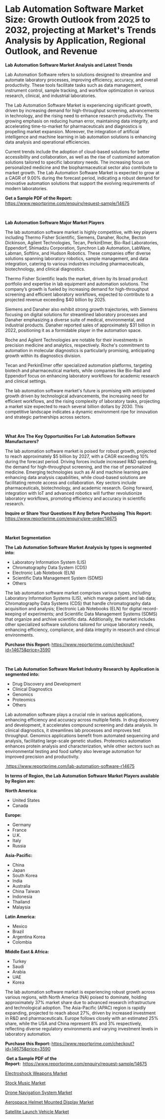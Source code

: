 <p><h1>Lab Automation Software Market Size: Growth Outlook from 2025 to 2032, projecting at Market's Trends Analysis by Application, Regional Outlook, and Revenue</h1></p><p><strong>Lab Automation Software Market Analysis and Latest Trends</strong></p>
<p><p>Lab Automation Software refers to solutions designed to streamline and automate laboratory processes, improving efficiency, accuracy, and overall productivity. These tools facilitate tasks such as data management, instrument control, sample tracking, and workflow optimization in various research, clinical, and industrial laboratories.</p><p>The Lab Automation Software Market is experiencing significant growth, driven by increasing demand for high-throughput screening, advancements in technology, and the rising need to enhance research productivity. The growing emphasis on reducing human error, maintaining data integrity, and accelerating time-to-market for pharmaceuticals and diagnostics is propelling market expansion. Moreover, the integration of artificial intelligence and machine learning in lab automation solutions is enhancing data analysis and operational efficiencies.</p><p>Current trends include the adoption of cloud-based solutions for better accessibility and collaboration, as well as the rise of customized automation solutions tailored to specific laboratory needs. The increasing focus on personalized medicine and the biopharmaceutical sector also contribute to market growth. The Lab Automation Software Market is expected to grow at a CAGR of 9.00% during the forecast period, indicating a robust demand for innovative automation solutions that support the evolving requirements of modern laboratories.</p></p>
<p><strong>Get a Sample PDF of the Report:&nbsp;</strong> <a href="https://www.reportprime.com/enquiry/request-sample/14675?utm_campaign=2176&utm_medium=2&utm_source=Github&utm_content=ia&utm_term=20032025&utm_id=lab-automation-software">https://www.reportprime.com/enquiry/request-sample/14675</a></p>
<p>&nbsp;</p>
<p><strong>Lab Automation Software Major Market Players</strong></p>
<p><p>The lab automation software market is highly competitive, with key players including Thermo Fisher Scientific, Siemens, Danaher, Roche, Becton Dickinson, Agilent Technologies, Tecan, PerkinElmer, Bio-Rad Laboratories, Eppendorf, Shimadzu Corporation, Synchron Lab Automation, LabWare, Labman, Softlinx, and Hudson Robotics. These companies offer diverse solutions spanning laboratory robotics, sample management, and data integration, catering to various industries including pharmaceuticals, biotechnology, and clinical diagnostics.</p><p>Thermo Fisher Scientific leads the market, driven by its broad product portfolio and expertise in lab equipment and automation solutions. The company’s growth is fueled by increasing demand for high-throughput screening and efficient laboratory workflows, expected to contribute to a projected revenue exceeding $40 billion by 2025.</p><p>Siemens and Danaher also exhibit strong growth trajectories, with Siemens focusing on digital solutions for streamlined laboratory processes and Danaher emphasizing a diverse suite of medical, environmental, and industrial products. Danaher reported sales of approximately $31 billion in 2022, positioning it as a formidable player in the automation space.</p><p>Roche and Agilent Technologies are notable for their investments in precision medicine and analytics, respectively. Roche's commitment to automation in molecular diagnostics is particularly promising, anticipating growth within its diagnostics division.</p><p>Tecan and PerkinElmer offer specialized automation platforms, targeting biotech and pharmaceutical markets, while companies like Bio-Rad and Eppendorf focus on enhancing laboratory workflows for academic research and clinical settings.</p><p>The lab automation software market's future is promising with anticipated growth driven by technological advancements, the increasing need for efficient workflows, and the rising complexity of laboratory tasks, projecting a market size expected to reach several billion dollars by 2030. This competitive landscape indicates a dynamic environment ripe for innovation and strategic partnerships across sectors.</p></p>
<p>&nbsp;</p>
<p><strong>What Are The Key Opportunities For Lab Automation Software Manufacturers?</strong></p>
<p><p>The lab automation software market is poised for robust growth, projected to reach approximately $5 billion by 2027, with a CAGR exceeding 10% during the forecast period. Driving forces include increased R&D spending, the demand for high-throughput screening, and the rise of personalized medicine. Emerging technologies such as AI and machine learning are enhancing data analysis capabilities, while cloud-based solutions are facilitating remote access and collaboration. Key sectors include pharmaceuticals, biotechnology, and academic research. Going forward, integration with IoT and advanced robotics will further revolutionize laboratory workflows, promoting efficiency and accuracy in scientific research.</p></p>
<p><strong>Inquire or Share Your Questions If Any Before Purchasing This Report:</strong> <a href="https://www.reportprime.com/enquiry/pre-order/14675?utm_campaign=2176&utm_medium=2&utm_source=Github&utm_content=ia&utm_term=20032025&utm_id=lab-automation-software">https://www.reportprime.com/enquiry/pre-order/14675</a></p>
<p>&nbsp;</p>
<p><strong>Market Segmentation</strong></p>
<p><strong>The Lab Automation Software Market Analysis by types is segmented into:</strong></p>
<p><ul><li>Laboratory Information System (LIS)</li><li>Chromatography Data System (CDS)</li><li>Electronic Lab Notebook (ELN)</li><li>Scientific Data Management System (SDMS)</li><li>Others</li></ul></p>
<p><p>The lab automation software market comprises various types, including Laboratory Information Systems (LIS), which manage patient and lab data; Chromatography Data Systems (CDS) that handle chromatography data acquisition and analysis; Electronic Lab Notebooks (ELN) for digital record-keeping of experiments; and Scientific Data Management Systems (SDMS) that organize and archive scientific data. Additionally, the market includes other specialized software solutions tailored for unique laboratory needs, enhancing efficiency, compliance, and data integrity in research and clinical environments.</p></p>
<p><strong>Purchase this Report:&nbsp;</strong><a href="https://www.reportprime.com/checkout?id=14675&price=3590&utm_campaign=2176&utm_medium=2&utm_source=Github&utm_content=ia&utm_term=20032025&utm_id=lab-automation-software">https://www.reportprime.com/checkout?id=14675&price=3590</a></p>
<p>&nbsp;</p>
<p><strong>The Lab Automation Software Market Industry Research by Application is segmented into:</strong></p>
<p><ul><li>Drug Discovery and Development</li><li>Clinical Diagnostics</li><li>Genomics</li><li>Proteomics</li><li>Others</li></ul></p>
<p><p>Lab automation software plays a crucial role in various applications, enhancing efficiency and accuracy across multiple fields. In drug discovery and development, it accelerates compound screening and data analysis. In clinical diagnostics, it streamlines lab processes and improves test throughput. Genomics applications benefit from automated sequencing and analysis, facilitating large-scale genetic studies. Proteomics automation enhances protein analysis and characterization, while other sectors such as environmental testing and food safety also leverage automation for improved precision and productivity.</p></p>
<p><a href="https://www.reportprime.com/lab-automation-software-r14675?utm_campaign=2176&utm_medium=2&utm_source=Github&utm_content=ia&utm_term=20032025&utm_id=lab-automation-software">&nbsp;https://www.reportprime.com/lab-automation-software-r14675</a></p>
<p><strong>In terms of Region, the Lab Automation Software Market Players available by Region are:</strong></p>
<p>
    <p> <strong> North America: </strong>
        <ul>
            <li>United States</li>
            <li>Canada</li>
        </ul>
        </p> 
    <p> <strong> Europe: </strong>
        <ul>
            <li>Germany</li>
            <li>France</li>
            <li>U.K.</li>
            <li>Italy</li>
            <li>Russia</li>
        </ul>
        </p> 
    <p> <strong> Asia-Pacific: </strong>
        <ul>
            <li>China</li>
            <li>Japan</li>
            <li>South Korea</li>
            <li>India</li>
            <li>Australia</li>
            <li>China Taiwan</li>
            <li>Indonesia</li>
            <li>Thailand</li>
            <li>Malaysia</li>
        </ul>
        </p> 
    <p> <strong> Latin America: </strong>
        <ul>
            <li>Mexico</li>
            <li>Brazil</li>
            <li>Argentina Korea</li>
            <li>Colombia</li>
        </ul>
        </p> 
    <p> <strong> Middle East & Africa: </strong>
        <ul>
            <li>Turkey</li>
            <li>Saudi</li>
            <li>Arabia</li>
            <li>UAE</li>
            <li>Korea</li>
        </ul>
    </p>
    </p>
<p><p>The lab automation software market is experiencing robust growth across various regions, with North America (NA) poised to dominate, holding approximately 37% market share due to advanced research infrastructure and technological adoption. The Asia-Pacific (APAC) region is rapidly expanding, projected to reach about 27%, driven by increased investment in R&D and pharmaceuticals. Europe follows closely with an estimated 25% share, while the USA and China represent 8% and 3% respectively, reflecting diverse regulatory environments and varying investment levels in laboratory automation.</p></p>
<p><strong>Purchase this Report: </strong><a href="https://www.reportprime.com/checkout?id=14675&price=3590&utm_campaign=2176&utm_medium=2&utm_source=Github&utm_content=ia&utm_term=20032025&utm_id=lab-automation-software">https://www.reportprime.com/checkout?id=14675&price=3590</a></p>
<p>&nbsp;<strong>Get a Sample PDF of the Report:&nbsp;&nbsp;</strong><a href="https://www.reportprime.com/enquiry/request-sample/14675?utm_campaign=2176&utm_medium=2&utm_source=Github&utm_content=ia&utm_term=20032025&utm_id=lab-automation-software">https://www.reportprime.com/enquiry/request-sample/14675</a></p>
<p><strong></strong></p>
<p><p><a href="https://www.linkedin.com/pulse/market-examination-report-electroshock-weapons-growth-forecast-avx5e?utm_campaign=2176&utm_medium=2&utm_source=Github&utm_content=ia&utm_term=20032025&utm_id=lab-automation-software">Electroshock Weapons Market</a></p><p><a href="https://github.com/bichukapac/Market-Research-Report-List-1/blob/main/stock-music-market.md?utm_campaign=2176&utm_medium=2&utm_source=Github&utm_content=ia&utm_term=20032025&utm_id=lab-automation-software">Stock Music Market</a></p><p><a href="https://github.com/ayondaylos/Market-Research-Report-List-1/blob/main/drone-navigation-system-market.md?utm_campaign=2176&utm_medium=2&utm_source=Github&utm_content=ia&utm_term=20032025&utm_id=lab-automation-software">Drone Navigation System Market</a></p><p><a href="https://www.linkedin.com/pulse/experts-forecast-significant-growth-aerospace-helmet-xf4ue?utm_campaign=2176&utm_medium=2&utm_source=Github&utm_content=ia&utm_term=20032025&utm_id=lab-automation-software">Aerospace Helmet Mounted Display Market</a></p><p><a href="https://www.linkedin.com/pulse/satellite-launch-vehicle-market-study-forecasted-cagr-64-av61e?utm_campaign=2176&utm_medium=2&utm_source=Github&utm_content=ia&utm_term=20032025&utm_id=lab-automation-software">Satellite Launch Vehicle Market</a></p></p>